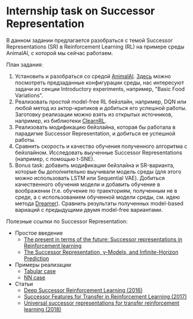 # Internship task on Successor Representation

В данном задании предлагается разобраться с темой Successor Representations (SR) в Reinforcement Learning (RL) на примере среды AnimalAI, с которой мы сейчас работаем.

План задания:

1. Установить и разобраться со средой [AnimalAI](https://github.com/Kinds-of-Intelligence-CFI/animal-ai). [Здесь](http://animalai.org/AAI/testbed) можно посмотреть предзаданные конфигурации среды, нас интересуют задачи из секции Introductory experiments, например, "Basic Food Variations".
2. Реализовать простой model-free RL бейзлайн, например, DQN или любой метод из актор-критиков и добиться его успешной работы. Заготовку реализации можно взять из открытых источников, например, из библиотеки [ClearnRL](https://github.com/vwxyzjn/cleanrl).
3. Реализовать модификацию бейзлайна, которая бы работала в парадигме Successor Representation, и добиться ее успешной работы.
4. Сравнить скорость и качество обучения полученного алгоритма с бейзлайном. Исследовать выученные Successor Representations (например, с помощью t-SNE).
5. Bonus task: добавить модификации бейзлайна и SR-варианта, которые бы дополнительно выучивали модель среды (для этого можно использовать LSTM или Sequential VAE). Добиться качественного обучения модели и добавить обучение в воображении (т.е. обучение по траекториям, полученным не в среде, а с использованием обученной модели среды, см. идею метода [Dreamer](https://arxiv.org/abs/1912.01603)). Сравнить результаты полученных model-based вариаций с предыдущими двумя model-free вариантами.

Полезные ссылки по Successor Representation:

- Простое введение
  - [The present in terms of the future: Successor representations in Reinforcement learning](https://awjuliani.medium.com/the-present-in-terms-of-the-future-successor-representations-in-reinforcement-learning-316b78c5fa3)
  - [The Successor Representation, γ-Models, and Infinite-Horizon Prediction](https://bair.berkeley.edu/blog/2021/01/05/successor/)
- Примеры реализации
  - [Tabular case](https://github.com/awjuliani/successor_examples)
  - [NN case](https://github.com/bonniesjli/DQN_SR)
- Статьи
  - [Deep Successor Reinforcement Learning (2016)](https://arxiv.org/pdf/1606.02396.pdf)
  - [Successor Features for Transfer in Reinforcement Learning (2017)](https://proceedings.neurips.cc/paper/2017/file/350db081a661525235354dd3e19b8c05-Paper.pdf)
  - [Universal successor representations for transfer reinforcement learning (2018)](https://arxiv.org/pdf/1804.03758.pdf)
